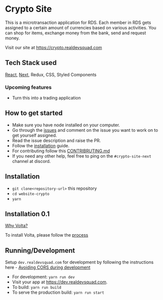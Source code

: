 # Crypto Site

This is a microtransaction application for RDS. Each member in RDS gets assigned to a certain amount of currencies based on various activities. You can shop for items, exchange money from the bank, send and request money.

Visit our site at https://crypto.realdevsquad.com

## Tech Stack used

[React](https://reactjs.org/docs/getting-started.html), [Next](https://nextjs.org/docs/getting-started), Redux, CSS, Styled Components

### Upcoming features

- Turn this into a trading application

## How to get started

- Make sure you have node installed on your computer.
- Go through the [issues](https://github.com/Real-Dev-Squad/website-crypto/issues) and comment on the issue you want to work on to get yourself assigned.
- Read the issue description and raise the PR.
- Follow the [installation](#installation) guide.
- For contributing follow this [CONTRIBRUTING.md](./CONTRIBUTING.md)
- If you need any other help, feel free to ping on the `#crypto-site-next` channel at discord.

## Installation

- `git clone<repository-url>` this repository
- `cd website-crypto`
- `yarn`

## Installation 0.1

[Why Volta?](https://docs.volta.sh/guide/#why-volta)

To install Volta, please follow the [process](https://docs.volta.sh/guide/getting-started)

## Running/Development

Setup `dev.realdevsquad.com` for development by following the instructions here - [Avoiding CORS during development](https://github.com/Real-Dev-Squad/docs/tree/main/docs/dev/https-dev-url-cors)

- For development: `yarn run dev`
- Visit your app at https://dev.realdevsquad.com.
- To build: `yarn run build`
- To serve the production build: `yarn run start`
